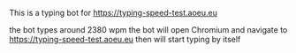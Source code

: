 This is a typing bot for https://typing-speed-test.aoeu.eu    

the bot types around 2380 wpm
the bot will open Chromium and navigate to https://typing-speed-test.aoeu.eu then will start typing by itself
